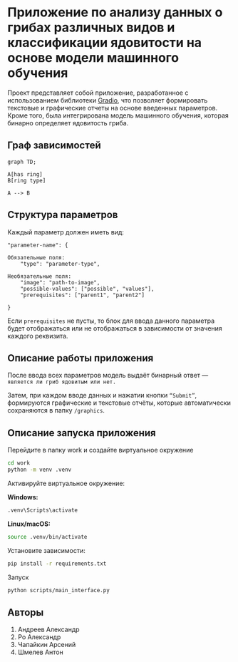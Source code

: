 # Приложение по анализу данных о грибах различных видов и классификации ядовитости на основе модели машинного обучения

Проект представляет собой приложение, разработанное с использованием библиотеки [Gradio](https://www.gradio.app/), что позволяет формировать текстовые и графические отчеты на основе введенных параметров. Кроме того, была интегрирована модель машинного обучения, которая бинарно определяет ядовитость гриба. 
## Граф зависимостей

```mermaid
graph TD;

A[has ring]
B[ring type]

A --> B
```

## Структура параметров

Каждый параметр должен иметь вид:

```
"parameter-name": {

Обязательные поля:
    "type": "parameter-type",

Необязательные поля:
    "image": "path-to-image",
    "possible-values": ["possible", "values"],
    "prerequisites": ["parent1", "parent2"]

}
```

Если `prerequisites` не пусты, то блок для ввода данного параметра
будет отображаться или не отображаться в зависимости от значения каждого
реквизита.

## Описание работы приложения

После ввода всех параметров модель выдаёт бинарный ответ — `является ли гриб ядовитым или нет.`

Затем, при каждом вводе данных и нажатии кнопки `“Submit”`, формируются графические и текстовые отчёты, которые автоматически сохраняются в папку `/graphics`.

## Описание запуска приложения

Перейдите в папку work и создайте виртуальное окружение

```bash
cd work
python -m venv .venv
```

Активируйте виртуальное окружение:

**Windows:**

```bash
.venv\Scripts\activate
```

**Linux/macOS:**

```bash
source .venv/bin/activate
```

Установите зависимости:

```bash
pip install -r requirements.txt
```

Запуск

```bash
python scripts/main_interface.py
```

## Авторы

1. Андреев Александр
2. Ро Александр
3. Чапайкин Арсений
4. Шмелев Антон
